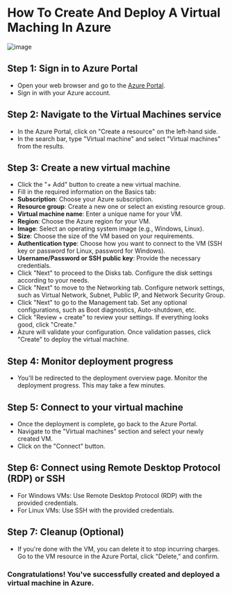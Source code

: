 # How To Create And Deploy A Virtual Maching In Azure   
![image](https://github.com/Ifyflorence/MyFirstRepo/assets/99063459/ca62baff-e5ba-476a-9950-5768734d3d44)
## Step 1: Sign in to Azure Portal
- Open your web browser and go to the [Azure Portal](https://portal.azure.com/).  
- Sign in with your Azure account.
## Step 2: Navigate to the Virtual Machines service  
- In the Azure Portal, click on "Create a resource" on the left-hand side.
- In the search bar, type "Virtual machine" and select "Virtual machines" from the results.
## Step 3: Create a new virtual machine  
- Click the "+ Add" button to create a new virtual machine.
- Fill in the required information on the Basics tab:
- **Subscription**: Choose your Azure subscription.
- **Resource group**: Create a new one or select an existing resource group.
- **Virtual machine name**: Enter a unique name for your VM.
- **Region**: Choose the Azure region for your VM.
- **Image**: Select an operating system image (e.g., Windows, Linux).
- **Size**: Choose the size of the VM based on your requirements.
- **Authentication type**: Choose how you want to connect to the VM (SSH key or password for Linux, password for Windows).
- **Username/Password or SSH public key**: Provide the necessary credentials.
- Click "Next" to proceed to the Disks tab. Configure the disk settings according to your needs.
- Click "Next" to move to the Networking tab. Configure network settings, such as Virtual Network, Subnet, Public IP, and Network Security Group.
- Click "Next" to go to the Management tab. Set any optional configurations, such as Boot diagnostics, Auto-shutdown, etc.
- Click "Review + create" to review your settings. If everything looks good, click "Create."
- Azure will validate your configuration. Once validation passes, click "Create" to deploy the virtual machine.
## Step 4: Monitor deployment progress  
- You'll be redirected to the deployment overview page. Monitor the deployment progress. This may take a few minutes.
## Step 5: Connect to your virtual machine  
- Once the deployment is complete, go back to the Azure Portal.
- Navigate to the "Virtual machines" section and select your newly created VM.
- Click on the "Connect" button.
## Step 6: Connect using Remote Desktop Protocol (RDP) or SSH  
- For Windows VMs: Use Remote Desktop Protocol (RDP) with the provided credentials.
- For Linux VMs: Use SSH with the provided credentials.
## Step 7: Cleanup (Optional)  
- If you're done with the VM, you can delete it to stop incurring charges. Go to the VM resource in the Azure Portal, click "Delete," and confirm.
### Congratulations! You've successfully created and deployed a virtual machine in Azure.
